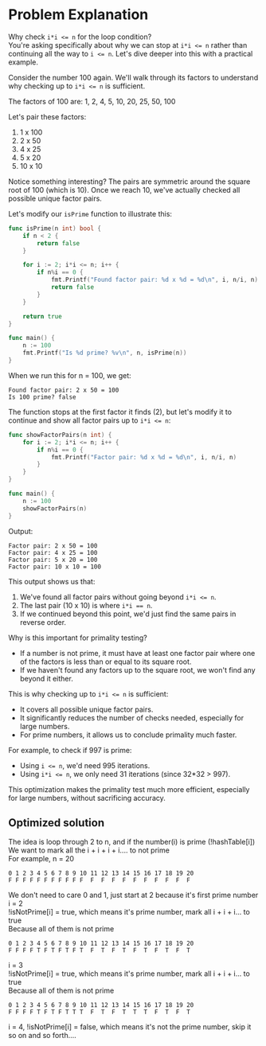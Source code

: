 # Problem Explanation

Why check `i*i <= n` for the loop condition?<br>
You're asking specifically about why we can stop at `i*i <= n` rather than continuing all the way to `i <= n`. Let's dive deeper into this with a practical example.<br>

Consider the number 100 again. We'll walk through its factors to understand why checking up to `i*i <= n` is sufficient.

The factors of 100 are: 1, 2, 4, 5, 10, 20, 25, 50, 100

Let's pair these factors:

1. 1 x 100
2. 2 x 50
3. 4 x 25
4. 5 x 20
5. 10 x 10

Notice something interesting? The pairs are symmetric around the square root of 100 (which is 10). Once we reach 10, we've actually checked all possible unique factor pairs.

Let's modify our `isPrime` function to illustrate this:

```go
func isPrime(n int) bool {
	if n < 2 {
		return false
	}

	for i := 2; i*i <= n; i++ {
		if n%i == 0 {
			fmt.Printf("Found factor pair: %d x %d = %d\n", i, n/i, n)
			return false
		}
	}

	return true
}

func main() {
	n := 100
	fmt.Printf("Is %d prime? %v\n", n, isPrime(n))
}
```

When we run this for n = 100, we get:

```
Found factor pair: 2 x 50 = 100
Is 100 prime? false
```

The function stops at the first factor it finds (2), but let's modify it to continue and show all factor pairs up to `i*i <= n`:

```go
func showFactorPairs(n int) {
	for i := 2; i*i <= n; i++ {
		if n%i == 0 {
			fmt.Printf("Factor pair: %d x %d = %d\n", i, n/i, n)
		}
	}
}

func main() {
	n := 100
	showFactorPairs(n)
}
```

Output:
```
Factor pair: 2 x 50 = 100
Factor pair: 4 x 25 = 100
Factor pair: 5 x 20 = 100
Factor pair: 10 x 10 = 100
```

This output shows us that:

1. We've found all factor pairs without going beyond `i*i <= n`.
2. The last pair (10 x 10) is where `i*i == n`.
3. If we continued beyond this point, we'd just find the same pairs in reverse order.

Why is this important for primality testing?

- If a number is not prime, it must have at least one factor pair where one of the factors is less than or equal to its square root.
- If we haven't found any factors up to the square root, we won't find any beyond it either.

This is why checking up to `i*i <= n` is sufficient:

- It covers all possible unique factor pairs.
- It significantly reduces the number of checks needed, especially for large numbers.
- For prime numbers, it allows us to conclude primality much faster.

For example, to check if 997 is prime:
- Using `i <= n`, we'd need 995 iterations.
- Using `i*i <= n`, we only need 31 iterations (since 32*32 > 997).

This optimization makes the primality test much more efficient, especially for large numbers, without sacrificing accuracy.

## Optimized solution
The idea is loop through 2 to n, and if the number(i) is prime (!hashTable[i])<br>
We want to mark all the i + i + i + i.... to not prime<br>
For example, n = 20<br>
```
0 1 2 3 4 5 6 7 8 9 10 11 12 13 14 15 16 17 18 19 20
F F F F F F F F F F F  F  F  F  F  F  F  F  F  F  F  
```

We don't need to care 0 and 1, just start at 2 because it's first prime number<br>
i = 2<br>
!isNotPrime[i] = true, which means it's prime number, mark all i + i + i... to true<br>
Because all of them is not prime<br>
```
0 1 2 3 4 5 6 7 8 9 10 11 12 13 14 15 16 17 18 19 20
F F F F T F T F T F T  F  T  F  T  F  T  F  T  F  T
```

i = 3<br>
!isNotPrime[i] = true, which means it's prime number, mark all i + i + i... to true<br>
Because all of them is not prime<br>
```
0 1 2 3 4 5 6 7 8 9 10 11 12 13 14 15 16 17 18 19 20
F F F F T F T F T T T  F  T  F  T  T  T  F  T  F  T
```

i = 4, !isNotPrime[i] = false, which means it's not the prime number, skip it<br>
so on and so forth....<br>

